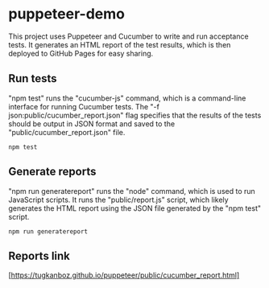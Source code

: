 # puppeteer-demo
This project uses Puppeteer and Cucumber to write and run acceptance tests. It generates an HTML report of the test results, which is then deployed to GitHub Pages for easy sharing. 
 
## Run tests
"npm test" runs the "cucumber-js" command, which is a command-line interface for running Cucumber tests. The "-f json:public/cucumber_report.json" flag specifies that the results of the tests should be output in JSON format and saved to the "public/cucumber_report.json" file.
```
npm test
```

## Generate reports
"npm run generatereport" runs the "node" command, which is used to run JavaScript scripts. It runs the "public/report.js" script, which likely generates the HTML report using the JSON file generated by the "npm test" script.
```
npm run generatereport
```

## Reports link
[https://tugkanboz.github.io/puppeteer/public/cucumber_report.html]